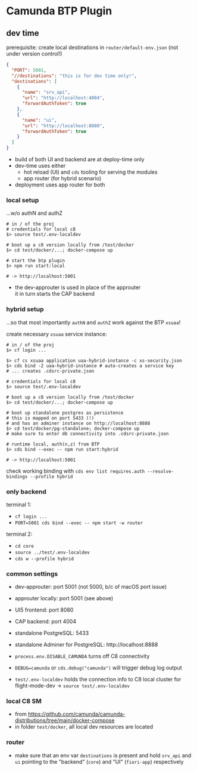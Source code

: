 # Camunda BTP Plugin

## dev time

prerequisite: create local destinations in `router/default-env.json` (not under version control!)

```json
{
  "PORT": 5001,
  "//destinations": "this is for dev time only!",
  "destinations": [
    {
      "name": "srv_api",
      "url": "http://localhost:4004",
      "forwardAuthToken": true
    },
    {
      "name": "ui",
      "url": "http://localhost:8080",
      "forwardAuthToken": true
    }
  ]
}
```

- build of both UI and backend are at deploy-time only  
- dev-time uses either
  - hot reload (UI) and `cds` tooling for serving the modules  
  - app router (for hybrid scenario)
- deployment uses app router for both

### local setup

...w/o authN and authZ

```shell
# in / of the proj
# credentials for local c8
$> source test/.env-localdev

# boot up a c8 version locally from /test/docker
$> cd test/docker/...; docker-compose up

# start the btp plugin
$> npm run start:local

# -> http://localhost:5001
```

- the dev-approuter is used in place of the approuter  
  it in turn starts the CAP backend


### hybrid setup

...so that most importantly `authN` and `authZ` work against the BTP `xsuaa`!

create necessary `xsuaa` service instance:

```shell
# in / of the proj
$> cf login ...

$> cf cs xsuaa application uaa-hybrid-instance -c xs-security.json
$> cds bind -2 uaa-hybrid-instance # auto-creates a service key
# ... creates .cdsrc-private.json

# credentials for local c8
$> source test/.env-localdev

# boot up a c8 version locally from /test/docker
$> cd test/docker/...; docker-compose up

# boot up standalone postgres as persistence
# this is mapped on port 5433 (!)
# and has an adminer instance on http://localhost:8888
$> cd test/docker/pg-standalone; docker-compose up
# make sure to enter db connectivity into .cdsrc-private.json

# runtime local, auth(n,z) from BTP
$> cds bind --exec -- npm run start:hybrid

# -> http://localhost:5001
```

check working binding with `cds env list requires.auth --resolve-bindings --profile hybrid`

### only backend

terminal 1: 

- `cf login ...`
- `PORT=5001 cds bind --exec -- npm start -w router`

terminal 2:

- `cd core`
- `source ../test/.env-localdev`
- `cds w --profile hybrid`

### common settings

- dev-approuter: port 5001 (not 5000, b/c of macOS port issue)
- approuter locally: port 5001 (see above)
- UI5 frontend: port 8080
- CAP backend: port 4004

- standalone PostgreSQL: 5433
- standalone Adminer for PostgreSQL: http://localhost:8888

- `process.env.DISABLE_CAMUNDA` turns off C8 connectivity
- `DEBUG=camunda` or `cds.debug("camunda")` will trigger debug log output

- `test/.env-localdev` holds the connection info to C8 local cluster for flight-mode-dev &rarr; `source test/.env-localdev`

### local C8 SM

- from https://github.com/camunda/camunda-distributions/tree/main/docker-compose
- in folder `test/docker`, all local dev resources are located


### router

- make sure that an env var `destinations` is present and hold `srv_api` and `ui` pointing to the "backend" (`core`) and "UI" (`fiori-app`) respectively
